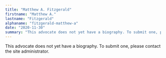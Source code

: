 ```yaml
---
title: "Matthew A. Fitzgerald"
firstname: "Matthew A."
lastname: "Fitzgerald"
alphaname: "fitzgerald-matthew-a"
date: "2020-11-30"
summary: "This advocate does not yet have a biography. To submit one, please contact the site administrator."
---
```

This advocate does not yet have a biography. To submit one, please contact the site administrator.

